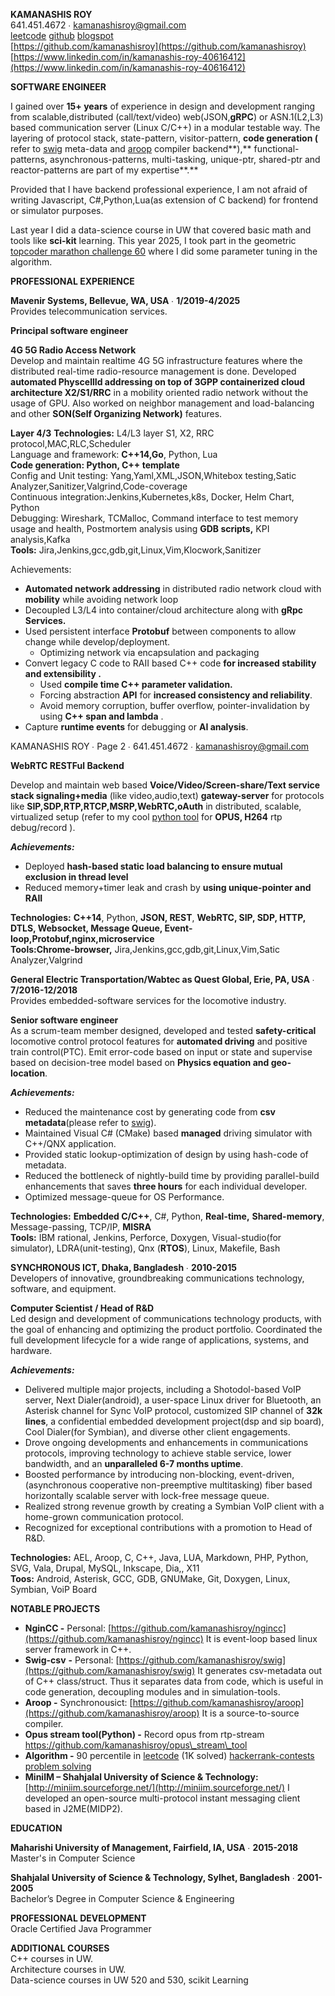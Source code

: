 **KAMANASHIS ROY**  
641.451.4672 ∙ [kamanashisroy@gmail.com](mailto:kamanashisroy@gmail.com)   
[leetcode](https://leetcode.com/kamanashisroy/) [github](https://github.com/kamanashisroy) [blogspot](https://miniim.blogspot.com)   
 [https://github.com/kamanashisroy](https://github.com/kamanashisroy)  
[https://www.linkedin.com/in/kamanashis-roy-40616412](https://www.linkedin.com/in/kamanashis-roy-40616412)

**SOFTWARE ENGINEER**

I gained over **15+ years** of experience in design and development ranging from scalable,distributed (call/text/video) web(JSON,**gRPC**) or ASN.1(L2,L3) based communication server (Linux C/C++) in a modular testable way. The layering of protocol stack, state-pattern, visitor-pattern, **code generation (** refer to [swig](https://github.com/kamanashisroy/swig) meta-data and [aroop](https://github.com/kamanashisroy/aroop) compiler backend**),** functional-patterns, asynchronous-patterns, multi-tasking, unique-ptr, shared-ptr and reactor-patterns are part of my expertise**.** 

Provided that I have backend professional experience, I am not afraid of writing Javascript, C\#,Python,Lua(as extension of C backend) for frontend or simulator purposes.

Last year I did a data-science course in UW that covered basic math and tools like **sci-kit** learning. This year 2025, I took part in the geometric [topcoder marathon challenge 60](https://github.com/kamanashisroy/topcoder_challenge_slime_harvester) where I did some parameter tuning in the algorithm.  
               
**PROFESSIONAL EXPERIENCE**

**Mavenir Systems, Bellevue, WA, USA** ∙ **1/2019-4/2025**  
Provides telecommunication services.

**Principal software engineer**

**4G 5G Radio Access Network**  
Develop and maintain realtime 4G 5G infrastructure features where the distributed real-time radio-resource management is done. Developed **automated PhyscellId addressing on top of 3GPP containerized cloud architecture X2/S1/RRC** in a mobility oriented radio network without the usage of GPU. Also worked on neighbor management and load-balancing and other **SON(Self Organizing Network)** features.

**Layer 4/3** **Technologies:** L4/L3 layer S1, X2, RRC protocol,MAC,RLC,Scheduler  
Language and framework: **C++14,Go**, Python, Lua  
**Code generation: Python, C++ template**  
Config and Unit testing: Yang,Yaml,XML,JSON,Whitebox testing,Satic Analyzer,Sanitizer,Valgrind,Code-coverage  
Continuous integration:Jenkins,Kubernetes,k8s, Docker, Helm Chart, Python  
Debugging: Wireshark, TCMalloc, Command interface to test memory usage and health, Postmortem analysis using **GDB scripts,** KPI analysis,Kafka  
**Tools:** Jira,Jenkins,gcc,gdb,git,Linux,Vim,Klocwork,Sanitizer

Achievements:

* **Automated network addressing** in distributed radio network cloud with **mobility** while avoiding network loop  
* Decoupled L3/L4 into container/cloud architecture along with **gRpc Services.**  
* Used persistent interface **Protobuf** between components to allow change while develop/deployment.  
  * Optimizing network via encapsulation and packaging  
* Convert legacy C code to RAII based C++ code **for increased stability and extensibility .**  
  * Used **compile time C++ parameter validation.**  
  * Forcing  abstraction **API** for **increased consistency and reliability**.   
  * Avoid memory corruption, buffer overflow, pointer-invalidation by using **C++ span and lambda** .  
* Capture **runtime events** for debugging or **AI analysis**. 

KAMANASHIS ROY ∙ Page 2 ∙ 641.451.4672 ∙ [kamanashisroy@gmail.com](mailto:kamanashisroy@gmail.com)

**WebRTC RESTFul Backend** 

Develop and maintain web based **Voice/Video/Screen-share/Text service stack signaling+media** (like video,audio,text) **gateway-server** for protocols like **SIP,SDP,RTP,RTCP,MSRP,WebRTC,oAuth** in distributed, scalable, virtualized setup (refer to my cool [python tool](https://github.com/kamanashisroy/opus_stream_tool) for **OPUS, H264** rtp debug/record ). 

***Achievements:***

* Deployed **hash-based static load balancing to ensure mutual exclusion in thread level**  
* Reduced memory+timer leak and crash by **using unique-pointer and RAII**

**Technologies:** **C++14**, Python, **JSON, REST**, **WebRTC, SIP, SDP, HTTP, DTLS, Websocket, Message Queue, Event-loop,Protobuf,nginx,microservice**  
**Tools:**Chrome-browser**,** Jira,Jenkins,gcc,gdb,git,Linux,Vim,Satic Analyzer,Valgrind

**General Electric Transportation/Wabtec as Quest Global, Erie, PA, USA** ∙ **7/2016-12/2018**  
Provides embedded-software services for the locomotive industry.

**Senior software engineer**  
As a scrum-team member designed, developed and tested **safety-critical** locomotive control protocol features for **automated driving** and positive train control(PTC). Emit error-code based on input or state and supervise based on decision-tree model based on **Physics equation and geo-location**.

***Achievements:***

* Reduced the maintenance cost by generating code from **csv metadata**(please refer to [swig](https://github.com/kamanashisroy/swig)).  
* Maintained Visual C\# (CMake) based **managed** driving simulator with C++/QNX application.   
* Provided static lookup-optimization of design by using hash-code of metadata.  
* Reduced the bottleneck of nightly-build time by providing parallel-build enhancements that saves **three hours** for each individual developer.  
* Optimized message-queue for OS Performance.

**Technologies:** **Embedded C/C++**, C\#, Python, **Real-time,** **Shared-memory**, Message-passing, TCP/IP, **MISRA**  
**Tools:** IBM rational, Jenkins, Perforce, Doxygen, Visual-studio(for simulator), LDRA(unit-testing), Qnx (**RTOS**), Linux, Makefile, Bash

**SYNCHRONOUS ICT, Dhaka, Bangladesh** ∙ **2010-2015**  
Developers of innovative, groundbreaking communications technology, software, and equipment.

**Computer Scientist / Head of R\&D**  
Led design and development of communications technology products, with the goal of enhancing and optimizing the product portfolio. Coordinated the full development lifecycle for a wide range of applications, systems, and hardware. 

***Achievements:***

* Delivered multiple major projects, including a Shotodol-based VoIP server, Next Dialer(android), a user-space Linux driver for Bluetooth, an Asterisk channel for Sync VoIP protocol, customized SIP channel of **32k lines**, a confidential embedded development project(dsp and sip board), Cool Dialer(for Symbian), and diverse other client engagements.  
* Drove ongoing developments and enhancements in communications protocols, improving technology to achieve stable service, lower bandwidth, and an **unparalleled 6-7 months uptime**.  
* Boosted performance by introducing non-blocking, event-driven, (asynchronous cooperative non-preemptive multitasking) fiber based horizontally scalable server with lock-free message queue.  
* Realized strong revenue growth by creating a Symbian VoIP client with a home-grown communication protocol.  
* Recognized for exceptional contributions with a promotion to Head of R\&D.

**Technologies:** AEL, Aroop, C, C++, Java, LUA, Markdown, PHP, Python, SVG, Vala, Drupal, MySQL, Inkscape, Dia,, X11  
**Toos:** Android, Asterisk, GCC, GDB, GNUMake, Git, Doxygen, Linux, Symbian, VoiP Board

**NOTABLE PROJECTS**

* **NginCC \-** Personal: [https://github.com/kamanashisroy/ngincc](https://github.com/kamanashisroy/ngincc) It is event-loop based linux server framework in C++.  
* **Swig-csv** **\-** Personal: [https://github.com/kamanashisroy/swig](https://github.com/kamanashisroy/swig) It generates csv-metadata out of C++ class/struct. Thus it separates data from code, which is useful in code generation, decoupling modules and in simulation-tools.  
* **Aroop \-** Synchronousict: [https://github.com/kamanashisroy/aroop](https://github.com/kamanashisroy/aroop) It is a source-to-source compiler.  
* **Opus stream tool(Python) \-** Record opus from rtp-stream https://github.com/kamanashisroy/opus\_stream\_tool  
* **Algorithm \-** 90 percentile in  [leetcode](https://leetcode.com/kamanashisroy/) (1K solved) [hackerrank-contests](https://www.hackerrank.com/kamanashisroy) [problem solving](https://www.hackerrank.com/certificates/45e17339cef8)  
* **MinilM – Shahjalal University of Science & Technology:** [http://miniim.sourceforge.net/](http://miniim.sourceforge.net/) I developed an open-source multi-protocol instant messaging client based in J2ME(MIDP2).

**EDUCATION**

**Maharishi University of Management, Fairfield, IA, USA** ∙ **2015-2018**  
Master's in Computer Science

**Shahjalal University of Science & Technology, Sylhet, Bangladesh** ∙ **2001-2005**  
Bachelor’s Degree in Computer Science & Engineering

**PROFESSIONAL DEVELOPMENT**  
Oracle Certified Java Programmer

**ADDITIONAL COURSES**  
C++ courses in UW.  
Architecture courses in UW.  
Data-science courses in UW 520 and 530, scikit Learning